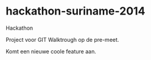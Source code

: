 hackathon-suriname-2014
=======================

Hackathon

Project voor GIT Walktrough op de pre-meet.

Komt een nieuwe coole feature aan.